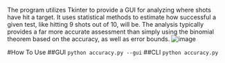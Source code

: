 The program utilizes Tkinter to provide a GUI for analyzing where shots have hit a target. It uses statistical methods to estimate how successful a given test, like hitting 9 shots out of 10, will be. The analysis typically provides a far more accurate assessment than simply using the binomial theorem based on the accuracy, as well as error bounds.
![image](https://github.com/user-attachments/assets/a9b9b687-330f-4822-8b2a-59f76930a238)

#How To Use
##GUI
```python accuracy.py --gui```
##CLI
```python accuracy.py```
